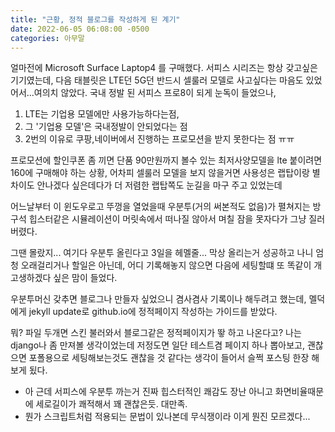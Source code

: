 ```yaml
---
title: "근황, 정적 블로그를 작성하게 된 계기"
date: 2022-06-05 06:08:00 -0500
categories: 아무말
---
```

얼마전에 Microsoft Surface Laptop4 를 구매했다.
서피스 시리즈는 항상 갖고싶은 기기였는데, 다음 태블릿은 LTE던 5G던 반드시 셀룰러 모델로 사고싶다는 마음도 있었어서...여의치 않았다.
국내 정발 된 서피스 프로8이 되게 눈독이 들었으나, 

 1. LTE는 기업용 모델에만 사용가능하다는점, 
 2. 그 '기업용 모델'은 국내정발이 안되었다는 점
 3. 2번의 이유로 쿠팡,네이버에서 진행하는 프로모션을 받지 못한다는 점 ㅠㅠ

프로모션에 할인쿠폰 좀 끼면 단품 90만원까지 볼수 있는 최저사양모델을 lte 붙이려면 160에 구매해야 하는 상황, 어차피 셀룰러 모델을 보지 않을거면 사용성은 랩탑이랑 별차이도 안나겠다 싶은데다가 더  저렴한 랩탑쪽도 눈길을 마구 주고 있었는데

어느날부터 이 윈도우로고 뚜껑을 열었을때 우분투(거의 써본적도 없음)가 펼쳐지는 방구석 힙스터같은 시뮬레이션이 머릿속에서 떠나질 않아서 며칠 잠을 못자다가 그냥 질러버렸다.

그땐 몰랐지... 여기다 우분투 올린다고 3일을 헤멜줄...
막상 올리는거 성공하고 나니 엄청 오래걸리거나 할일은 아닌데, 어디 기록해놓지 않으면 다음에 세팅할떄 또 똑같이 개고생하겠다 싶은 맘이 들었다.

우분투머신 갖추면 블로그나 만들자 싶었으니 겸사겸사 기록이나 해두려고 했는데, 멜덕에게 jekyll update로 github.io에 정적페이지 작성하는 가이드를 받았다.

뭐? 파일 두개면 스킨 불러와서 블로그같은 정적페이지가 뙇 하고 나온다고? 나는 django나 좀 만져볼 생각이었는데 저정도면 일단 테스트겸 페이지 하나 뽑아보고, 괜찮으면 포폴용으로 세팅해보는것도 괜찮을 것 같다는 생각이 들어서 슬쩍 포스팅 한장 해보게 됬다.

- 아 근데 서피스에 우분투 까는거 진짜 힙스터적인 쾌감도 장난 아니고 화면비율때문에 세로길이가 쾌적해서 꽤 괜찮은듯. 대만족.
- 뭔가 스크립트처럼 적용되는 문법이 있나본데 무식쟁이라 이게 뭔진 모르겠다...
